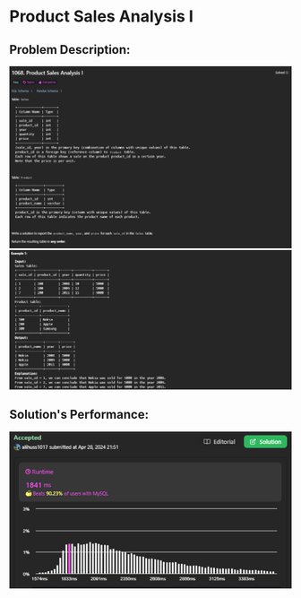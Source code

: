 # Product Sales Analysis I

## Problem Description:
![alt text](images/image.png)
![alt text](images/image-1.png)
## Solution's Performance:
![alt text](images/image-2.png)


